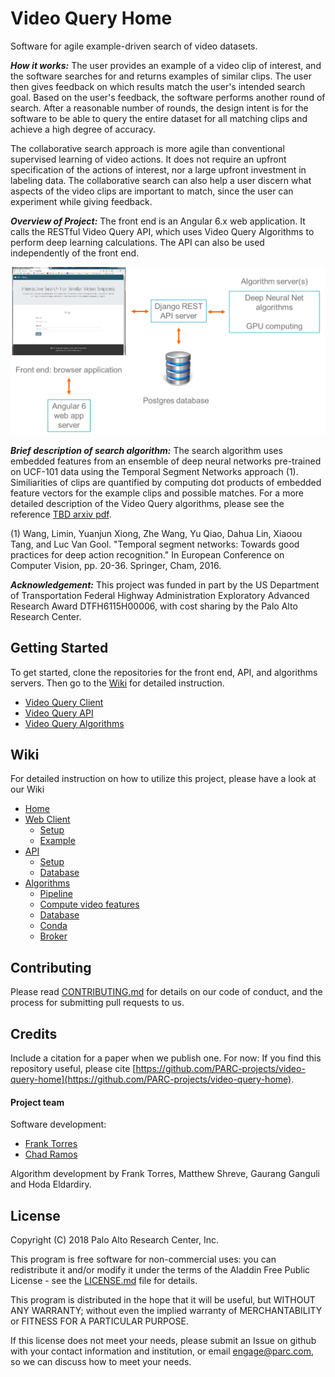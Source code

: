 # Video Query Home

Software for agile example-driven search of video datasets. 

_**How it works:**_ The user provides an example of a
video clip of interest, and the software searches for and returns examples of similar clips. 
The user then gives feedback
on which results match the user's intended search goal. Based on the user's feedback, the software performs another 
round of search. After a reasonable number of rounds, the design intent is for the software to be able to 
query the entire dataset for all matching clips and achieve a high degree of accuracy. 

The collaborative search approach
is more agile than conventional supervised learning of video actions.  It does not require an upfront specification
of the actions of interest, nor a large upfront investment in labeling data. The collaborative search can also help a user discern what aspects of the video clips
are important to match, since the user can experiment while giving feedback. 

_**Overview of Project:**_ The front end is an Angular 6.x web application. It calls the RESTful Video Query API, 
which uses Video Query Algorithms to perform deep learning calculations. 
The API can also be used independently of the front end. 

![image](high-level-architecture.png)

_**Brief description of search algorithm:**_  The search algorithm uses embedded features from an ensemble of deep neural
networks pre-trained on UCF-101 data using the Temporal Segment Networks approach (1). Similiarities of clips
are quantified by computing dot products of embedded feature vectors for the example clips and possible matches. 
For a more detailed description of the Video Query algorithms, please see the reference [TBD arxiv pdf](https://arxiv.org/).

(1) Wang, Limin, Yuanjun Xiong, Zhe Wang, Yu Qiao, Dahua Lin, Xiaoou Tang, and Luc Van Gool. 
"Temporal segment networks: Towards good practices for deep action recognition." 
In European Conference on Computer Vision, pp. 20-36. Springer, Cham, 2016.

_**Acknowledgement:**_ This project was funded in part by the US Department of Transportation Federal Highway Administration
Exploratory Advanced Research Award DTFH6115H00006, with cost sharing by the Palo Alto Research Center.

## Getting Started

To get started, clone the repositories for the front end, API, and algorithms servers. 
Then go to the [Wiki](#wiki) for detailed instruction.

- [Video Query Client](https://github.com/PARC-projects/video-query-client-web)
- [Video Query API](https://github.com/PARC-projects/video-query-api)
- [Video Query Algorithms](https://github.com/PARC-projects/video-query-algorithms)

## Wiki

For detailed instruction on how to utilize this project, please have a look at our Wiki

- [Home](https://github.com/PARC-projects/video-query-home/wiki/Home)
- [Web Client](https://github.com/PARC-projects/video-query-home/wiki/Web-Client)
  - [Setup](https://github.com/PARC-projects/video-query-home/wiki/Web-Client-Setup)
  - [Example](https://github.com/PARC-projects/video-query-home/wiki/Web-Client-Example)
- [API](https://github.com/PARC-projects/video-query-home/wiki/Api)
  - [Setup](https://github.com/PARC-projects/video-query-home/wiki/Api-Setup)
  - [Database](https://github.com/PARC-projects/video-query-home/wiki/Api-Database)
- [Algorithms](https://github.com/PARC-projects/video-query-home/wiki/Algorithms)
  - [Pipeline](https://github.com/PARC-projects/video-query-home/wiki/Algorithms-Pipeline)
  - [Compute video features](https://github.com/PARC-projects/video-query-home/wiki/Algorithms-Compute-Video-Features)
  - [Database](https://github.com/PARC-projects/video-query-home/wiki/Algorithms-Database)
  - [Conda](https://github.com/PARC-projects/video-query-home/wiki/Algorithms-Conda)
  - [Broker](https://github.com/PARC-projects/video-query-home/wiki/Algorithms-Broker)

## Contributing

Please read [CONTRIBUTING.md](CONTRIBUTING.md) for details on our code of conduct, and the process for submitting pull
requests to us.

## Credits

Include a citation for a paper when we publish one.  For now:
If you find this repository useful, please cite
[https://github.com/PARC-projects/video-query-home](https://github.com/PARC-projects/video-query-home).

#### Project team
Software development:
- [Frank Torres](https://github.com/fetorres)
- [Chad Ramos](https://github.com/chad-ramos)

Algorithm development by Frank Torres, Matthew Shreve, Gaurang Ganguli and Hoda Eldardiry.

## License

Copyright (C) 2018 Palo Alto Research Center, Inc.

This program is free software for non-commercial uses: you can redistribute it and/or modify
it under the terms of the Aladdin Free Public License - see the [LICENSE.md](LICENSE.md) file for details.

This program is distributed in the hope that it will be useful,
but WITHOUT ANY WARRANTY; without even the implied warranty of
MERCHANTABILITY or FITNESS FOR A PARTICULAR PURPOSE.

If this license does not meet your needs, please submit an Issue on github with
your contact information and institution, or email engage@parc.com, so we can discuss how to meet your needs.